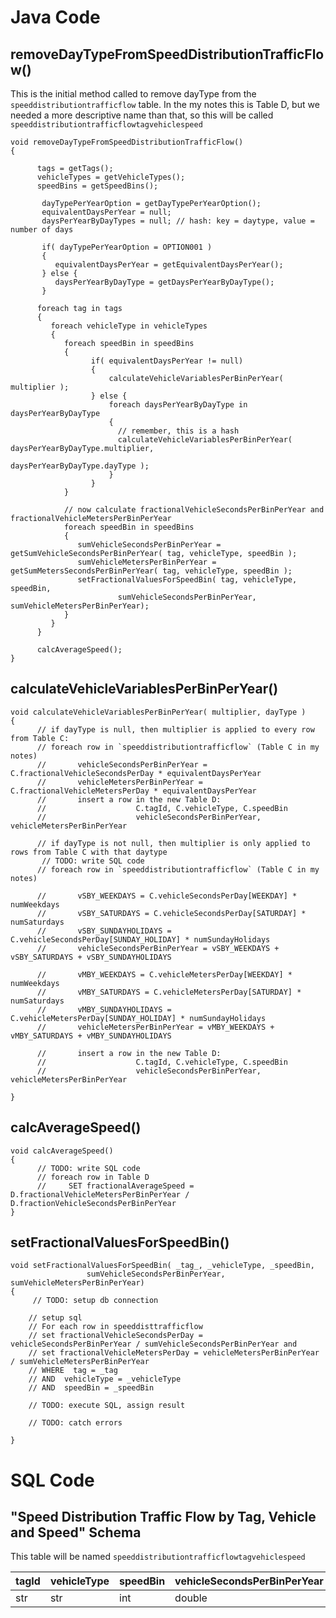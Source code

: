 

# Java Code #

## removeDayTypeFromSpeedDistributionTrafficFlow() ##

This is the initial method called to remove dayType from the `speeddistributiontrafficflow` table. In the my notes this is Table D, but we needed a more descriptive name than that, so this will be called `speeddistributiontrafficflowtagvehiclespeed`

```
void removeDayTypeFromSpeedDistributionTrafficFlow()
{

      tags = getTags();
      vehicleTypes = getVehicleTypes();
      speedBins = getSpeedBins();

       dayTypePerYearOption = getDayTypePerYearOption();
       equivalentDaysPerYear = null;
       daysPerYearByDayTypes = null; // hash: key = daytype, value = number of days

       if( dayTypePerYearOption = OPTION001 )
       {
          equivalentDaysPerYear = getEquivalentDaysPerYear();
       } else {
          daysPerYearByDayType = getDaysPerYearByDayType();
       }

      foreach tag in tags
      {
         foreach vehicleType in vehicleTypes
         {
            foreach speedBin in speedBins
            {
                  if( equivalentDaysPerYear != null)
                  {
                      calculateVehicleVariablesPerBinPerYear( multiplier );
                  } else {
                      foreach daysPerYearByDayType in daysPerYearByDayType
                      {
                        // remember, this is a hash
                        calculateVehicleVariablesPerBinPerYear( daysPerYearByDayType.multiplier,
                                              daysPerYearByDayType.dayType );
                      }
                  }                
            }
 
            // now calculate fractionalVehicleSecondsPerBinPerYear and fractionalVehicleMetersPerBinPerYear
            foreach speedBin in speedBins
            {
               sumVehicleSecondsPerBinPerYear = getSumVehicleSecondsPerBinPerYear( tag, vehicleType, speedBin );
               sumVehicleMetersPerBinPerYear = getSumMetersSecondsPerBinPerYear( tag, vehicleType, speedBin );
               setFractionalValuesForSpeedBin( tag, vehicleType, speedBin, 
                        sumVehicleSecondsPerBinPerYear, sumVehicleMetersPerBinPerYear);
            }
         }
      }

      calcAverageSpeed();
}
```

## calculateVehicleVariablesPerBinPerYear() ##

```
void calculateVehicleVariablesPerBinPerYear( multiplier, dayType )
{
      // if dayType is null, then multiplier is applied to every row from Table C:
      // foreach row in `speeddistributiontrafficflow` (Table C in my notes)
      //       vehicleSecondsPerBinPerYear = C.fractionalVehicleSecondsPerDay * equivalentDaysPerYear
      //       vehicleMetersPerBinPerYear = C.fractionalVehicleMetersPerDay * equivalentDaysPerYear
      //       insert a row in the new Table D: 
      //                    C.tagId, C.vehicleType, C.speedBin
      //                    vehicleSecondsPerBinPerYear, vehicleMetersPerBinPerYear

      // if dayType is not null, then multiplier is only applied to rows from Table C with that daytype
       // TODO: write SQL code
      // foreach row in `speeddistributiontrafficflow` (Table C in my notes)

      //       vSBY_WEEKDAYS = C.vehicleSecondsPerDay[WEEKDAY] * numWeekdays
      //       vSBY_SATURDAYS = C.vehicleSecondsPerDay[SATURDAY] * numSaturdays
      //       vSBY_SUNDAYHOLIDAYS = C.vehicleSecondsPerDay[SUNDAY_HOLIDAY] * numSundayHolidays
      //       vehicleSecondsPerBinPerYear = vSBY_WEEKDAYS + vSBY_SATURDAYS + vSBY_SUNDAYHOLIDAYS

      //       vMBY_WEEKDAYS = C.vehicleMetersPerDay[WEEKDAY] * numWeekdays
      //       vMBY_SATURDAYS = C.vehicleMetersPerDay[SATURDAY] * numSaturdays
      //       vMBY_SUNDAYHOLIDAYS = C.vehicleMetersPerDay[SUNDAY_HOLIDAY] * numSundayHolidays
      //       vehicleMetersPerBinPerYear = vMBY_WEEKDAYS + vMBY_SATURDAYS + vMBY_SUNDAYHOLIDAYS

      //       insert a row in the new Table D: 
      //                    C.tagId, C.vehicleType, C.speedBin
      //                    vehicleSecondsPerBinPerYear, vehicleMetersPerBinPerYear

}
```

## calcAverageSpeed() ##

```
void calcAverageSpeed()
{
      // TODO: write SQL code
      // foreach row in Table D
      //     SET fractionalAverageSpeed = D.fractionalVehicleMetersPerBinPerYear / D.fractionVehicleSecondsPerBinPerYear
}
```


## setFractionalValuesForSpeedBin() ##

```
void setFractionalValuesForSpeedBin( _tag_, _vehicleType, _speedBin, 
                 sumVehicleSecondsPerBinPerYear, sumVehicleMetersPerBinPerYear)
{
     // TODO: setup db connection

    // setup sql
    // For each row in speeddisttrafficflow 
    // set fractionalVehicleSecondsPerDay = vehicleSecondsPerBinPerYear / sumVehicleSecondsPerBinPerYear and
    // set fractionalVehicleMetersPerDay = vehicleMetersPerBinPerYear / sumVehicleMetersPerBinPerYear
    // WHERE  tag = _tag
    // AND  vehicleType = _vehicleType
    // AND  speedBin = _speedBin

    // TODO: execute SQL, assign result

    // TODO: catch errors

}
```

# SQL Code #

## "Speed Distribution Traffic Flow by Tag, Vehicle and Speed" Schema ##

This table will be named `speeddistributiontrafficflowtagvehiclespeed`

| tagId | vehicleType | speedBin | vehicleSecondsPerBinPerYear | vehicleMetersPerBinPerYear | fractionalAverageSpeed | fractionalVehicleSecondsPerBinPerYear | fractionalVehicleMetersPerBinPerYear |
|:------|:------------|:---------|:----------------------------|:---------------------------|:-----------------------|:--------------------------------------|:-------------------------------------|
| str   | str         | int      | double                      | double                     | double                 | double                                | double                               |